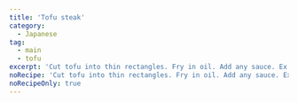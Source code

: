 ```yaml
---
title: 'Tofu steak'
category:
  - Japanese
tag:
  - main
  - tofu
excerpt: 'Cut tofu into thin rectangles. Fry in oil. Add any sauce. Ex: soy sauce and sugar.'
noRecipe: 'Cut tofu into thin rectangles. Fry in oil. Add any sauce. Ex: soy sauce and sugar.'
noRecipeOnly: true
---
```

